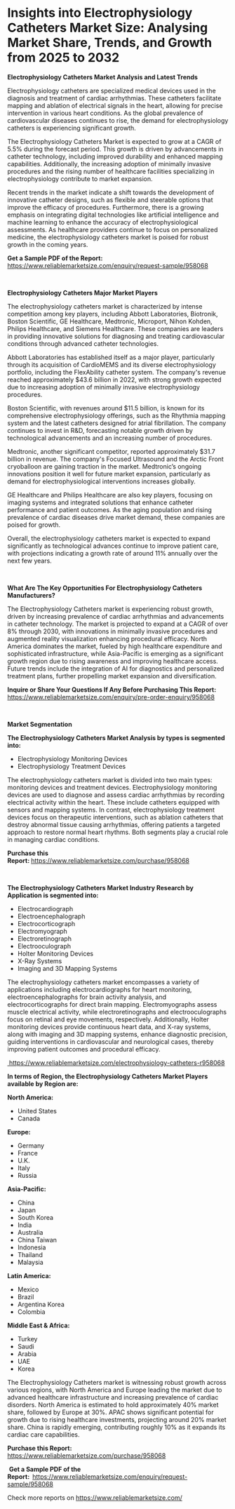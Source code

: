 <p><h1>Insights into Electrophysiology Catheters Market Size: Analysing Market Share, Trends, and Growth from 2025 to 2032</h1></p><p><strong>Electrophysiology Catheters Market Analysis and Latest Trends</strong></p>
<p><p>Electrophysiology catheters are specialized medical devices used in the diagnosis and treatment of cardiac arrhythmias. These catheters facilitate mapping and ablation of electrical signals in the heart, allowing for precise intervention in various heart conditions. As the global prevalence of cardiovascular diseases continues to rise, the demand for electrophysiology catheters is experiencing significant growth.</p><p>The Electrophysiology Catheters Market is expected to grow at a CAGR of 5.5% during the forecast period. This growth is driven by advancements in catheter technology, including improved durability and enhanced mapping capabilities. Additionally, the increasing adoption of minimally invasive procedures and the rising number of healthcare facilities specializing in electrophysiology contribute to market expansion. </p><p>Recent trends in the market indicate a shift towards the development of innovative catheter designs, such as flexible and steerable options that improve the efficacy of procedures. Furthermore, there is a growing emphasis on integrating digital technologies like artificial intelligence and machine learning to enhance the accuracy of electrophysiological assessments. As healthcare providers continue to focus on personalized medicine, the electrophysiology catheters market is poised for robust growth in the coming years.</p></p>
<p><strong>Get a Sample PDF of the Report:&nbsp;</strong> <a href="https://www.reliablemarketsize.com/enquiry/request-sample/958068?utm_campaign=2744&utm_medium=2&utm_source=Github&utm_content=ia&utm_term=04032025&utm_id=electrophysiology-catheters">https://www.reliablemarketsize.com/enquiry/request-sample/958068</a></p>
<p>&nbsp;</p>
<p><strong>Electrophysiology Catheters Major Market Players</strong></p>
<p><p>The electrophysiology catheters market is characterized by intense competition among key players, including Abbott Laboratories, Biotronik, Boston Scientific, GE Healthcare, Medtronic, Microport, Nihon Kohden, Philips Healthcare, and Siemens Healthcare. These companies are leaders in providing innovative solutions for diagnosing and treating cardiovascular conditions through advanced catheter technologies.</p><p>Abbott Laboratories has established itself as a major player, particularly through its acquisition of CardioMEMS and its diverse electrophysiology portfolio, including the FlexAbility catheter system. The company's revenue reached approximately $43.6 billion in 2022, with strong growth expected due to increasing adoption of minimally invasive electrophysiology procedures.</p><p>Boston Scientific, with revenues around $11.5 billion, is known for its comprehensive electrophysiology offerings, such as the Rhythmia mapping system and the latest catheters designed for atrial fibrillation. The company continues to invest in R&D, forecasting notable growth driven by technological advancements and an increasing number of procedures.</p><p>Medtronic, another significant competitor, reported approximately $31.7 billion in revenue. The company's Focused Ultrasound and the Arctic Front cryoballoon are gaining traction in the market. Medtronic’s ongoing innovations position it well for future market expansion, particularly as demand for electrophysiological interventions increases globally.</p><p>GE Healthcare and Philips Healthcare are also key players, focusing on imaging systems and integrated solutions that enhance catheter performance and patient outcomes. As the aging population and rising prevalence of cardiac diseases drive market demand, these companies are poised for growth.</p><p>Overall, the electrophysiology catheters market is expected to expand significantly as technological advances continue to improve patient care, with projections indicating a growth rate of around 11% annually over the next few years.</p></p>
<p>&nbsp;</p>
<p><strong>What Are The Key Opportunities For Electrophysiology Catheters Manufacturers?</strong></p>
<p><p>The Electrophysiology Catheters market is experiencing robust growth, driven by increasing prevalence of cardiac arrhythmias and advancements in catheter technology. The market is projected to expand at a CAGR of over 8% through 2030, with innovations in minimally invasive procedures and augmented reality visualization enhancing procedural efficacy. North America dominates the market, fueled by high healthcare expenditure and sophisticated infrastructure, while Asia-Pacific is emerging as a significant growth region due to rising awareness and improving healthcare access. Future trends include the integration of AI for diagnostics and personalized treatment plans, further propelling market expansion and diversification.</p></p>
<p><strong>Inquire or Share Your Questions If Any Before Purchasing This Report:</strong> <a href="https://www.reliablemarketsize.com/enquiry/pre-order-enquiry/958068?utm_campaign=2744&utm_medium=2&utm_source=Github&utm_content=ia&utm_term=04032025&utm_id=electrophysiology-catheters">https://www.reliablemarketsize.com/enquiry/pre-order-enquiry/958068</a></p>
<p>&nbsp;</p>
<p><strong>Market Segmentation</strong></p>
<p><strong>The Electrophysiology Catheters Market Analysis by types is segmented into:</strong></p>
<p><ul><li>Electrophysiology Monitoring Devices</li><li>Electrophysiology Treatment Devices</li></ul></p>
<p><p>The electrophysiology catheters market is divided into two main types: monitoring devices and treatment devices. Electrophysiology monitoring devices are used to diagnose and assess cardiac arrhythmias by recording electrical activity within the heart. These include catheters equipped with sensors and mapping systems. In contrast, electrophysiology treatment devices focus on therapeutic interventions, such as ablation catheters that destroy abnormal tissue causing arrhythmias, offering patients a targeted approach to restore normal heart rhythms. Both segments play a crucial role in managing cardiac conditions.</p></p>
<p><strong>Purchase this Report:&nbsp;</strong><a href="https://www.reliablemarketsize.com/purchase/958068?utm_campaign=2744&utm_medium=2&utm_source=Github&utm_content=ia&utm_term=04032025&utm_id=electrophysiology-catheters">https://www.reliablemarketsize.com/purchase/958068</a></p>
<p>&nbsp;</p>
<p><strong>The Electrophysiology Catheters Market Industry Research by Application is segmented into:</strong></p>
<p><ul><li>Electrocardiograph</li><li>Electroencephalograph</li><li>Electrocorticograph</li><li>Electromyograph</li><li>Electroretinograph</li><li>Electrooculograph</li><li>Holter Monitoring Devices</li><li>X-Ray Systems</li><li>Imaging and 3D Mapping Systems</li></ul></p>
<p><p>The electrophysiology catheters market encompasses a variety of applications including electrocardiographs for heart monitoring, electroencephalographs for brain activity analysis, and electrocorticographs for direct brain mapping. Electromyographs assess muscle electrical activity, while electroretinographs and electrooculographs focus on retinal and eye movements, respectively. Additionally, Holter monitoring devices provide continuous heart data, and X-ray systems, along with imaging and 3D mapping systems, enhance diagnostic precision, guiding interventions in cardiovascular and neurological cases, thereby improving patient outcomes and procedural efficacy.</p></p>
<p><a href="https://www.reliablemarketsize.com/electrophysiology-catheters-r958068?utm_campaign=2744&utm_medium=2&utm_source=Github&utm_content=ia&utm_term=04032025&utm_id=electrophysiology-catheters">&nbsp;https://www.reliablemarketsize.com/electrophysiology-catheters-r958068</a></p>
<p><strong>In terms of Region, the Electrophysiology Catheters Market Players available by Region are:</strong></p>
<p>
    <p> <strong> North America: </strong>
        <ul>
            <li>United States</li>
            <li>Canada</li>
        </ul>
        </p> 
    <p> <strong> Europe: </strong>
        <ul>
            <li>Germany</li>
            <li>France</li>
            <li>U.K.</li>
            <li>Italy</li>
            <li>Russia</li>
        </ul>
        </p> 
    <p> <strong> Asia-Pacific: </strong>
        <ul>
            <li>China</li>
            <li>Japan</li>
            <li>South Korea</li>
            <li>India</li>
            <li>Australia</li>
            <li>China Taiwan</li>
            <li>Indonesia</li>
            <li>Thailand</li>
            <li>Malaysia</li>
        </ul>
        </p> 
    <p> <strong> Latin America: </strong>
        <ul>
            <li>Mexico</li>
            <li>Brazil</li>
            <li>Argentina Korea</li>
            <li>Colombia</li>
        </ul>
        </p> 
    <p> <strong> Middle East & Africa: </strong>
        <ul>
            <li>Turkey</li>
            <li>Saudi</li>
            <li>Arabia</li>
            <li>UAE</li>
            <li>Korea</li>
        </ul>
    </p>
    </p>
<p><p>The Electrophysiology Catheters market is witnessing robust growth across various regions, with North America and Europe leading the market due to advanced healthcare infrastructure and increasing prevalence of cardiac disorders. North America is estimated to hold approximately 40% market share, followed by Europe at 30%. APAC shows significant potential for growth due to rising healthcare investments, projecting around 20% market share. China is rapidly emerging, contributing roughly 10% as it expands its cardiac care capabilities.</p></p>
<p><strong>Purchase this Report: </strong><a href="https://www.reliablemarketsize.com/purchase/958068?utm_campaign=2744&utm_medium=2&utm_source=Github&utm_content=ia&utm_term=04032025&utm_id=electrophysiology-catheters">https://www.reliablemarketsize.com/purchase/958068</a></p>
<p>&nbsp;<strong>Get a Sample PDF of the Report:&nbsp;&nbsp;</strong><a href="https://www.reliablemarketsize.com/enquiry/request-sample/958068?utm_campaign=2744&utm_medium=2&utm_source=Github&utm_content=ia&utm_term=04032025&utm_id=electrophysiology-catheters">https://www.reliablemarketsize.com/enquiry/request-sample/958068</a></p>
<p><strong></strong></p>
<p>Check more reports on <a href="https://www.reliablemarketsize.com/?utm_campaign=2744&utm_medium=2&utm_source=Github&utm_content=ia&utm_term=04032025&utm_id=electrophysiology-catheters">https://www.reliablemarketsize.com/</a></p>